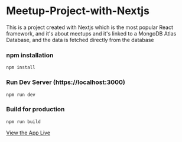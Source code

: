 # Meetup-Project-with-Nextjs

This is a project created with Nextjs which is the most popular React framework, and it's about meetups and it's linked to a MongoDB Atlas Database, and the data is fetched directly from the database

### npm installation
```
npm install
```

### Run Dev Server (https://localhost:3000)
```
npm run dev
```

### Build for production
```
npm run build
```

[View the App Live](https://ghonemy-meetups.vercel.app)

